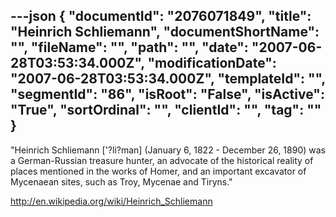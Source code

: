 ---json
{
  "documentId": "2076071849",
  "title": "Heinrich Schliemann",
  "documentShortName": "",
  "fileName": "",
  "path": "",
  "date": "2007-06-28T03:53:34.000Z",
  "modificationDate": "2007-06-28T03:53:34.000Z",
  "templateId": "",
  "segmentId": "86",
  "isRoot": "False",
  "isActive": "True",
  "sortOrdinal": "",
  "clientId": "",
  "tag": ""
}
---

&quot;Heinrich Schliemann ['?li?man] (January 6, 1822 - December 26, 1890) was a German-Russian treasure hunter, an advocate of the historical reality of places mentioned in the works of Homer, and an important excavator of Mycenaean sites, such as Troy, Mycenae and Tiryns.&quot;

http://en.wikipedia.org/wiki/Heinrich_Schliemann
